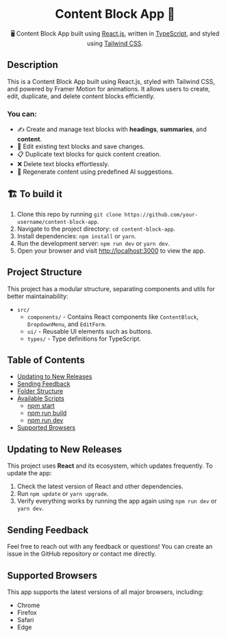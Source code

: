 <h1 align="center">
   Content Block App 📝
</h1>
<p align="center">
  🖥️ Content Block App built using <a href="https://reactjs.org/">React.js</a>, written in <a href="https://www.typescriptlang.org/">TypeScript</a>, and styled using <a href="https://tailwindcss.com/">Tailwind CSS</a>.
</p>

## Description
This is a Content Block App built using React.js, styled with Tailwind CSS, and powered by Framer Motion for animations. It allows users to create, edit, duplicate, and delete content blocks efficiently.

### You can:
- ✍️ Create and manage text blocks with **headings**, **summaries**, and **content**.
- 🔄 Edit existing text blocks and save changes.
- 📋 Duplicate text blocks for quick content creation.
- ❌ Delete text blocks effortlessly.
- 🤖 Regenerate content using predefined AI suggestions.
  
## 🏗️ To build it
1. Clone this repo by running `git clone https://github.com/your-username/content-block-app`.
2. Navigate to the project directory: `cd content-block-app`.
3. Install dependencies: `npm install` or `yarn`.
4. Run the development server: `npm run dev` or `yarn dev`.
5. Open your browser and visit [http://localhost:3000](http://localhost:3000) to view the app.

## Project Structure
This project has a modular structure, separating components and utils for better maintainability:

- `src/`
  - `components/` - Contains React components like `ContentBlock`, `DropdownMenu`, and `EditForm`.
  - `ui/` - Reusable UI elements such as buttons.
  - `types/` - Type definitions for TypeScript.
  
## Table of Contents
- [Updating to New Releases](#updating-to-new-releases)
- [Sending Feedback](#sending-feedback)
- [Folder Structure](#folder-structure)
- [Available Scripts](#available-scripts)
  - [npm start](#npm-start)
  - [npm run build](#npm-run-build)
  - [npm run dev](#npm-run-dev)
- [Supported Browsers](#supported-browsers)

## Updating to New Releases
This project uses **React** and its ecosystem, which updates frequently. To update the app:
1. Check the latest version of React and other dependencies.
2. Run `npm update` or `yarn upgrade`.
3. Verify everything works by running the app again using `npm run dev` or `yarn dev`.

## Sending Feedback
Feel free to reach out with any feedback or questions! You can create an issue in the GitHub repository or contact me directly.

## Supported Browsers
This app supports the latest versions of all major browsers, including:
- Chrome
- Firefox
- Safari
- Edge